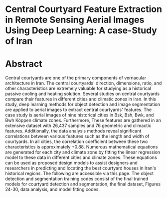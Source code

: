 # Central Courtyard Feature Extraction in Remote Sensing Aerial Images Using Deep Learning: A case-Study of Iran

# Abstract
Central courtyards are one of the primary components of vernacular architecture in Iran. The central courtyards' direction, dimensions, ratio, and other characteristics are extremely valuable for studying as a historical passive cooling and heating solution. Several studies on central courtyards compare their features in different cities and climatic zones in Iran. In this study, deep learning methods for object detection and image segmentation are applied to aerial images to extract central courtyards' features. The case study is aerial images of nine historical cities in Bsk, Bsh, Bwk, and Bwh Köppen climate zones. Furthermore, These features are gathered in an extensive dataset with 26,437 samples and 76 geometric and climactic features. Additionally, the data analysis methods reveal significant correlations between various features such as the length and width of courtyards. In all cities, the correlation coefficient between these two characteristics is approximately +0.88. Numerous mathematical equations are generated for each city and climate zone by fitting the linear regression model to these data in different cities and climate zones. These equations can be used as proposed design models to assist designers and researchers in predicting and locating the best courtyard houses in Iran's historical regions.
The following are accessible via this page. The object detection and segmentation training codes consist of the final trained models for courtyard detection and segmentation, the final dataset, Figures 24-30, data analysis, and model fitting codes.
